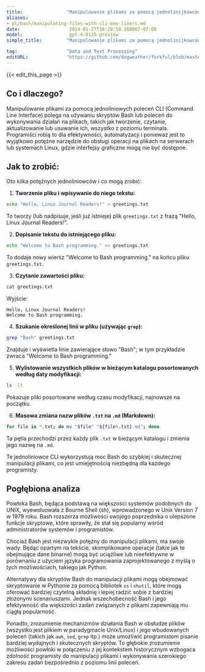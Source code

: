 ```yaml
---
title:                "Manipulowanie plikami za pomocą jednolinijkowców CLI"
aliases:
- pl/bash/manipulating-files-with-cli-one-liners.md
date:                  2024-01-27T16:20:58.168067-07:00
model:                 gpt-4-0125-preview
simple_title:         "Manipulowanie plikami za pomocą jednolinijkowców CLI"

tag:                  "Data and Text Processing"
editURL:              "https://github.com/dogweather/forkful/blob/master/content/pl/bash/manipulating-files-with-cli-one-liners.md"
---
```


{{< edit_this_page >}}

## Co i dlaczego?

Manipulowanie plikami za pomocą jednoliniowych poleceń CLI (Command Line Interface) polega na używaniu skryptów Bash lub poleceń do wykonywania działań na plikach, takich jak tworzenie, czytanie, aktualizowanie lub usuwanie ich, wszystko z poziomu terminala. Programiści robią to dla efektywności, automatyzacji i ponieważ jest to wyjątkowo potężne narzędzie do obsługi operacji na plikach na serwerach lub systemach Linux, gdzie interfejsy graficzne mogą nie być dostępne.

## Jak to zrobić:

Oto kilka potężnych jednoliniowców i co mogą zrobić:

1. **Tworzenie pliku i wpisywanie do niego tekstu:**
```Bash
echo "Hello, Linux Journal Readers!" > greetings.txt
```
To tworzy (lub nadpisuje, jeśli już istnieje) plik `greetings.txt` z frazą "Hello, Linux Journal Readers!".

2. **Dopisanie tekstu do istniejącego pliku:**
```Bash
echo "Welcome to Bash programming." >> greetings.txt
```
To dodaje nowy wiersz "Welcome to Bash programming." na końcu pliku `greetings.txt`.

3. **Czytanie zawartości pliku:**
```Bash
cat greetings.txt
```
Wyjście:
```
Hello, Linux Journal Readers!
Welcome to Bash programming.
```

4. **Szukanie określonej linii w pliku (używając `grep`):**
```Bash
grep "Bash" greetings.txt
```
Znajduje i wyświetla linie zawierające słowo "Bash"; w tym przykładzie zwraca "Welcome to Bash programming."

5. **Wylistowanie wszystkich plików w bieżącym katalogu posortowanych według daty modyfikacji:**
```Bash
ls -lt
```
Pokazuje pliki posortowane według czasu modyfikacji, najnowsze na początku.

6. **Masowa zmiana nazw plików `.txt` na `.md` (Markdown):**
```Bash
for file in *.txt; do mv "$file" "${file%.txt}.md"; done
```
Ta pętla przechodzi przez każdy plik `.txt` w bieżącym katalogu i zmienia jego nazwę na `.md`.

Te jednoliniowce CLI wykorzystują moc Bash do szybkiej i skutecznej manipulacji plikami, co jest umiejętnością niezbędną dla każdego programisty.

## Pogłębiona analiza

Powłoka Bash, będąca podstawą na większości systemów podobnych do UNIX, wyewoluowała z Bourne Shell (sh), wprowadzonego w Unix Version 7 w 1979 roku. Bash rozszerza możliwości swojego poprzednika o ulepszone funkcje skryptowe, które sprawiły, że stał się popularny wśród administratorów systemów i programistów.

Chociaż Bash jest niezwykle potężny do manipulacji plikami, ma swoje wady. Będąc opartym na tekście, skomplikowane operacje (takie jak te obejmujące dane binarne) mogą być uciążliwe lub nieefektywne w porównaniu z użyciem języka programowania zaprojektowanego z myślą o tych możliwościach, takiego jak Python.

Alternatywy dla skryptów Bash do manipulacji plikami mogą obejmować skryptowanie w Pythonie za pomocą bibliotek `os` i `shutil`, które mogą oferować bardziej czytelną składnię i lepiej radzić sobie z bardziej złożonymi scenariuszami. Jednak wszechobecność Bash i jego efektywność dla większości zadań związanych z plikami zapewniają mu ciągłą popularność.

Ponadto, zrozumienie mechanizmów działania Bash w obsłudze plików (wszystko jest plikiem w paradygmacie Unix/Linux) i jego wbudowanych poleceń (takich jak `awk`, `sed`, `grep` itp.) może umożliwić programistom pisanie bardziej wydajnych i skutecznych skryptów. To głębokie zrozumienie możliwości powłoki w połączeniu z jej kontekstem historycznym wzbogaca zdolność programisty do manipulacji plikami i wykonywania szerokiego zakresu zadań bezpośrednio z poziomu linii poleceń.
